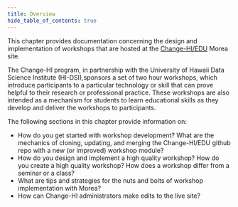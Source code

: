 ```yaml
---
title: Overview
hide_table_of_contents: true
---
```


This chapter provides documentation concerning the design and implementation of workshops that are hosted at the [Change-HI/EDU](https://change-hi.github.io) Morea site. 

The Change-HI program, in partnership with the University of Hawaii Data Science Institute (HI-DSI),sponsors a set of two hour workshops, which introduce participants to a particular technology or skill that can prove helpful to their research or professional practice. These workshops are also intended as a mechanism for students to learn educational skills as they develop and deliver the workshops to participants. 

The following sections in this chapter provide information on:

* How do you get started with workshop development? What are the mechanics of cloning, updating, and merging the Change-HI/EDU github repo with a new (or improved) workshop module?
* How do you design and implement a high quality workshop? How do you create a high quality workshop? How does a workshop differ from a seminar or a class?
* What are tips and strategies for the nuts and bolts of workshop implementation with Morea?
* How can Change-HI administrators make edits to the live site? 
